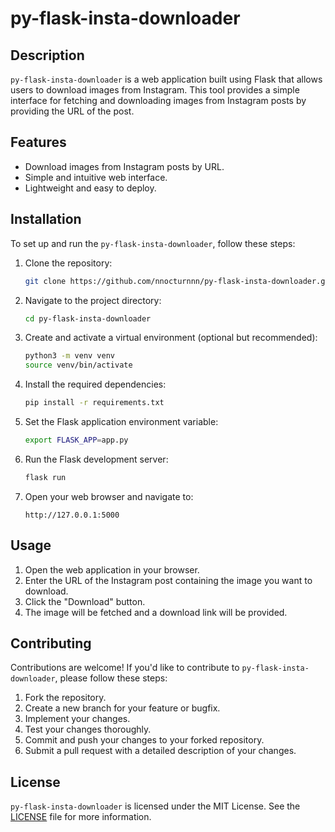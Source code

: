 # py-flask-insta-downloader

## Description

`py-flask-insta-downloader` is a web application built using Flask that allows users to download images from Instagram. This tool provides a simple interface for fetching and downloading images from Instagram posts by providing the URL of the post.

## Features

- Download images from Instagram posts by URL.
- Simple and intuitive web interface.
- Lightweight and easy to deploy.

## Installation

To set up and run the `py-flask-insta-downloader`, follow these steps:

1. Clone the repository:

    ```sh
    git clone https://github.com/nnocturnnn/py-flask-insta-downloader.git
    ```

2. Navigate to the project directory:

    ```sh
    cd py-flask-insta-downloader
    ```

3. Create and activate a virtual environment (optional but recommended):

    ```sh
    python3 -m venv venv
    source venv/bin/activate
    ```

4. Install the required dependencies:

    ```sh
    pip install -r requirements.txt
    ```

5. Set the Flask application environment variable:

    ```sh
    export FLASK_APP=app.py
    ```

6. Run the Flask development server:

    ```sh
    flask run
    ```

7. Open your web browser and navigate to:

    ```
    http://127.0.0.1:5000
    ```

## Usage

1. Open the web application in your browser.
2. Enter the URL of the Instagram post containing the image you want to download.
3. Click the "Download" button.
4. The image will be fetched and a download link will be provided.

## Contributing

Contributions are welcome! If you'd like to contribute to `py-flask-insta-downloader`, please follow these steps:

1. Fork the repository.
2. Create a new branch for your feature or bugfix.
3. Implement your changes.
4. Test your changes thoroughly.
5. Commit and push your changes to your forked repository.
6. Submit a pull request with a detailed description of your changes.

## License

`py-flask-insta-downloader` is licensed under the MIT License. See the [LICENSE](LICENSE) file for more information.
